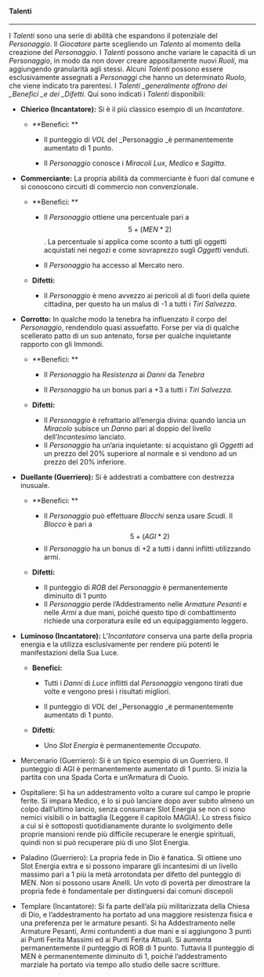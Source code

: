 #### Talenti

---

I _Talenti_ sono una serie di abilità che espandono il potenziale del _Personaggio_. Il _Giocatore_ parte scegliendo un _Talento_ al momento della creazione del _Personaggio_. I _Talenti_ possono anche variare le capacità di un _Personaggio_, in modo da non dover creare appositamente nuovi _Ruoli_, ma aggiungendo granularità agli stessi. Alcuni _Talenti_ possono essere esclusivamente assegnati a _Personaggi_ che hanno un determinato _Ruolo_, che viene indicato tra parentesi. I _Talenti \_generalmente offrono dei \_Benefici \_e dei \_Difetti_. Qui sono indicati i _Talenti_ disponibili:

* **Chierico \(Incantatore\):** Si è il più classico esempio di un _Incantatore_.

  * **Benefici: **

    * Il punteggio di _VOL_ del _Personaggio _è permanentemente aumentato di 1 punto.

    * Il _Personaggio_ conosce i _Miracoli_ _Lux_, _Medico_ e _Sagitta_.

* **Commerciante:** La propria abilità da commerciante è fuori dal comune e si conoscono circuiti di commercio non convenzionale.

  * **Benefici: **

    * Il _Personaggio_ ottiene una percentuale pari a  $$5+(MEN*2)$$ . La percentuale si applica come sconto a tutti gli oggetti acquistati nei negozi e come sovraprezzo sugli _Oggetti_ venduti.

    * Il _Personaggio_ ha accesso al Mercato nero.

  * **Difetti:**

    * Il _Personaggio_ è meno avvezzo ai pericoli al di fuori della quiete cittadina, per questo ha un malus di -1 a tutti i _Tiri Salvezza_.

* **Corrotto:** In qualche modo la tenebra ha influenzato il corpo del _Personaggio_,  rendendolo quasi assuefatto. Forse per via di qualche scellerato patto di un suo antenato, forse per qualche inquietante rapporto con gli Immondi.

  * **Benefici: **

    * Il _Personaggio_ ha _Resistenza_ ai _Danni_ da _Tenebra_

    * Il _Personaggio_ ha un bonus pari a +3 a tutti i _Tiri Salvezza_.

  * **Difetti:**

    * Il _Personaggio_ è refrattario all’energia divina: quando lancia un _Miracolo_ subisce un _Danno_ pari al doppio del livello dell’_Incantesimo_ lanciato.
    * Il _Personaggio_ ha un’aria inquietante: si acquistano gli _Oggetti_ ad un prezzo del 20% superiore al normale e si vendono ad un prezzo del 20% inferiore.

* **Duellante \(Guerriero\):** Si è addestrati a combattere con destrezza inusuale.

  * **Benefici: **

    * Il _Personaggio_ può effettuare _Blocchi_ senza usare _Scudi_. Il _Blocco_ è pari a $$5+(AGI*2)$$
    * Il _Personaggio_ ha un bonus di +2 a tutti i danni inflitti utilizzando armi. 

  * **Difetti:**

    * Il punteggio di _ROB_ del _Personaggio_ è permanentemente diminuito di 1 punto 
    * Il _Personaggio_ perde l’Addestramento nelle _Armature Pesanti_ e nelle _Armi_ a due mani, poiché questo tipo di combattimento richiede una corporatura esile ed un equipaggiamento leggero.

* **Luminoso \(Incantatore\):** L’_Incantatore_ conserva una parte della propria energia e la utilizza esclusivamente per rendere più potenti le manifestazioni della Sua Luce.

  * **Benefici:**

    * Tutti i _Danni_ di _Luce_ inflitti dal _Personaggio_ vengono tirati due volte e vengono presi i risultati migliori.

    * Il punteggio di _VOL_ del _Personaggio _è permanentemente aumentato di 1 punto.
	  
  * **Difetti:**

    * Uno _Slot Energia_ è permanentemente _Occupato_.

* Mercenario \(Guerriero\): Si è un tipico esempio di un Guerriero. Il punteggio di AGI è permanentemente aumentato di 1 punto. Si inizia la partita con una Spada Corta e un’Armatura di Cuoio.

* Ospitaliere: Si ha un addestramento volto a curare sul campo le proprie ferite. Si impara Medico, e lo si può lanciare dopo aver subito almeno un colpo dall’ultimo lancio, senza consumare Slot Energia se non ci sono nemici visibili o in battaglia \(Leggere il capitolo MAGIA\). Lo stress fisico a cui si è sottoposti quotidianamente durante lo svolgimento delle proprie mansioni rende più difficile recuperare le energie spirituali, quindi non si può recuperare più di uno Slot Energia.

* Paladino \(Guerriero\): La propria fede in Dio è fanatica. Si ottiene uno Slot Energia extra e si possono imparare gli incantesimi di un livello massimo pari a 1 più la metà arrotondata per difetto del punteggio di MEN. Non si possono usare Anelli. Un voto di povertà per dimostrare la propria fede è fondamentale per distinguersi dai comuni discepoli

* Templare \(Incantatore\): Si fa parte dell’ala più militarizzata della Chiesa di Dio, e l’addestramento ha portato ad una maggiore resistenza fisica e una preferenza per le armature pesanti. Si ha Addestramento nelle Armature Pesanti, Armi contundenti a due mani e si aggiungono 3 punti ai Punti Ferita Massimi ed ai Punti Ferita Attuali. Si aumenta permanentemente il punteggio di ROB di 1 punto. Tuttavia Il punteggio di MEN è permanentemente diminuito di 1, poiché l’addestramento marziale ha portato via tempo allo studio delle sacre scritture.



